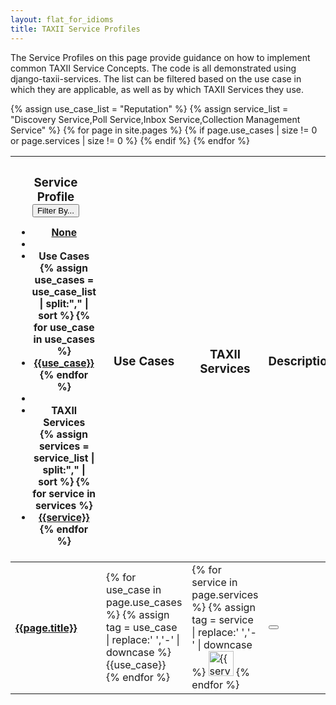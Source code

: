 ```yaml
---
layout: flat_for_idioms
title: TAXII Service Profiles
---
```


<link href="/css/idioms.css" rel="stylesheet"/>

The Service Profiles on this page provide guidance on how to implement common TAXII 
Service Concepts. The code is all demonstrated using django-taxii-services.
The list can be filtered based on the use case in
which they are applicable, as well as by which TAXII Services they use.

<div class="row">
  <div class="col-md-12">
    {% assign use_case_list = "Reputation" %}
    {% assign service_list = "Discovery Service,Poll Service,Inbox Service,Collection Management Service" %}
    <table id="idiom-table" class="table table-striped">
      <thead>
        <tr>
          <th>
            <h3>Service Profile
              <small class="dropdown">
                <button class="btn btn-info dropdown-toggle" type="button" id="filterMenu" data-toggle="dropdown">
                  Filter By... <span class="caret"></span>
                </button>
                <ul id="tag-filterer" class="dropdown-menu" role="menu" aria-labelledby="filterMenu">
                  <li role="presentation"><a class="tag-filter" role="menuitem" tabindex="-1" href="#">None</a></li>
                  <li role="presentation" class="divider"></li>
                  <li role="presentation" class="dropdown-header">Use Cases</li>
                  {% assign use_cases = use_case_list | split:"," | sort %}
                  {% for use_case in use_cases %}
                    <li role="presentation"><a class="tag-filter" role="menuitem" tabindex="-1" href="#">{{use_case}}</a></li>
                  {% endfor %}
                  <li role="presentation" class="divider"></li>
                  <li role="presentation" class="dropdown-header">TAXII Services</li>
                  {% assign services = service_list | split:"," | sort %}
                  {% for service in services %}
                    <li role="presentation"><a class="tag-filter" role="menuitem" tabindex="-1" href="#">{{service}}</a></li>
                  {% endfor %}
                </ul>
              </small>
            </h3>
          </th>
          <th>
            <h3>Use Cases</h3>
          </th>
          <th>
            <h3>TAXII Services</h3>
          </th>
          <th>
            <h3>Description</h3>
          </th>
        </tr>
      </thead>
      <tbody>
        {% for page in site.pages %}
          {% if page.use_cases | size != 0  or page.services | size != 0 %}
            <tr>
              <td>
                <h4>
                  <a href='{{page.url | remove: "/index.html"}}'>{{page.title}}</a>
                </h4>
              </td>
              <td>
                <span class="tag-labels-container">
                  {% for use_case in page.use_cases %}
                    {% assign tag = use_case | replace:' ','-' | downcase %}
                    <span data-tag="{{use_case}}" class="label label-{{tag}}">
                      {{use_case}}
                    </span>
                  {% endfor %}
                </span>
              </td>
              <td>
                {% for service in page.services %}
                {% assign tag = service | replace:' ','-' | downcase %}
                <span class="idiom-construct" data-tag="{{service}}" data-toggle="tooltip"
                    data-placement="top" title="{{service}}">
                  <img src="/images/{{service}}.png" width="40px" alt="{{service}} Icon" />
                </span>
                {% endfor %}
              </td>
              <td>
                <button class="btn btn-info" data-toggle="popover" data-placement="left" data-trigger="hover" title="{{page.title}}" data-content="{{page.summary | escape}}">
                  <span class="glyphicon glyphicon-question-sign"><span>
                </button>
              </td>
            </tr>
          {% endif %}
        {% endfor %}
      </tbody>
    </table>
  </div>
</div>